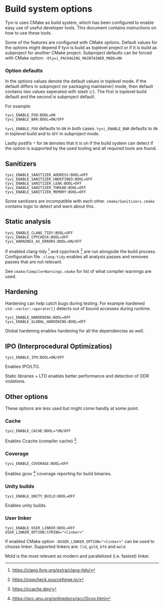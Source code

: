 # Build system options

Tyvi is uses CMake as build system,
which has been configured to enable easy use of useful developer tools.
This document contains instructions on how to use these tools.

Some of the features are configured with CMake options.
Default values for the options might depend if tyvi is build as toplevel project
or if it is build as subproject for another CMake project.
Subproject defaults can be forced with CMake option: `-Dtyvi_PACKAGING_MAINTAINER_MODE=ON`

### Option defaults

In the options values denote the default values in toplevel mode.
If the default differs in subproject (or packaging maintainer) mode,
then default contains two values seperated with slash (`/`).
The first is toplevel build default and the second is subproject default.

For example:

```
tyvi_ENABLE_FOO:BOOL=ON
tyvi_ENABLE_BAR:BOOL=ON/OFF
```

`tyvi_ENABLE_FOO` defaults to `ON` in both cases.
`tyvi_ENABLE_BAR` defaults to `ON` in toplevel build and to `OFF` in subproject mode.

Lastly postfix `*` for `ON` denotes that it is on if the build system can detect
if the option is supported by the used tooling and all required tools are found.

## Sanitizers

```
tyvi_ENABLE_SANITIZER_ADDRESS:BOOL=OFF
tyvi_ENABLE_SANITIZER_UNDEFINED:BOOL=OFF
tyvi_ENABLE_SANITIZER_LEAK:BOOL=OFF
tyvi_ENABLE_SANITIZER_THREAD:BOOL=OFF
tyvi_ENABLE_SANITIZER_MEMORY:BOOL=OFF
```

Some sanitizers are incompatible with each other.
`cmake/Sanitizers.cmake` contains logic to detect and warn about this.

## Static analysis

```
tyvi_ENABLE_CLANG_TIDY:BOOL=OFF
tyvi_ENABLE_CPPCHECK:BOOL=OFF
tyvi_WARNINGS_AS_ERRORS:BOOL=ON/OFF
```

If enabled clang-tidy [^tidy] and cppcheck [^cppcheck] are run alongside the build process.
Configuration file `.clang-tidy` enables all analysis passes
and removes passes that are not relevant.

See `cmake/CompilerWarnings.cmake` for list of what compiler warnings are used.

[^tidy]: https://clang.llvm.org/extra/clang-tidy/
[^cppcheck]: https://cppcheck.sourceforge.io/

## Hardening

Hardening can help catch bugs during testing.
For example hardened `std::vector::operator[]` detects out of bound accesses during runtime.

```
tyvi_ENABLE_HARDENING:BOOL=OFF
tyvi_ENABLE_GLOBAL_HARDENING:BOOL=OFF
```

Global hardening enables hardening for all the dependencies as well.

## IPO (Interprocedural Optimizatios)

```
tyvi_ENABLE_IPO:BOOL=ON/OFF
```

Enables IPO/LTO.

Static libraries + LTO enables better performance and detection of ODR violations.

## Other options

These options are less used but might come handly at some point.

### Cache

```
tyvi_ENABLE_CACHE:BOOL=*ON/OFF
```

Enables Ccache (compiler cache) [^ccache].

[^ccache]: https://ccache.dev/

### Coverage

```
tyvi_ENABLE_COVERAGE:BOOL=OFF
```

Enables gcov [^gcov] coverage reporting for build binaries.

[^gcov]: https://gcc.gnu.org/onlinedocs/gcc/Gcov.html

### Unity builds

```
tyvi_ENABLE_UNITY_BUILD:BOOL=OFF
```

Enables unity builds.

### User linker

```
tyvi_ENABLE_USER_LINKER:BOOL=OFF
USER_LINKER_OPTION:STRING="<linker>"
```

If enabled CMake option `-DUSER_LINKER_OPTION="<linker>"` can be used to choose linker.
Supported linkers are: `lld`, `gold`, `bfd` and `mold`.

Mold is the most relevant as modern and parallelized (i.e. fastest) linker.

[^lld]: https://lld.llvm.org/
[^gold]: https://www.gnu.org/software/binutils/
[^bfd]: https://ftp.gnu.org/old-gnu/Manuals/ld-2.9.1/html_chapter/ld_5.html
[^mold]: https://github.com/rui314/mold
